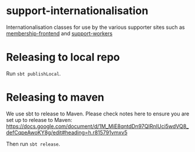 # support-internationalisation
Internationalisation classes for use by the various supporter sites such as [membership-frontend](https://github.com/guardian/membership-frontend) and [support-workers](https://github.com/guardian/support-workers)

Releasing to local repo
==================

Run `sbt publishLocal`.


Releasing to maven
==================

We use sbt to release to Maven. Please check notes here to ensure you are set up to release to Maven:
https://docs.google.com/document/d/1M_MiE8qntdDn97QIRnIUci5wdVQ8_defCqpeAwoKY8g/edit#heading=h.r815791vmxv5

Then run `sbt release`.
